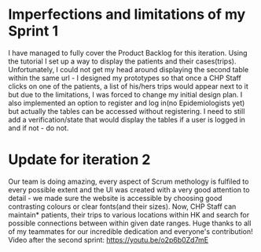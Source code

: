 # Imperfections and limitations of my Sprint 1

I have managed to fully cover the Product Backlog for this iteration. Using the tutorial I set up a way to display the patients and their cases(trips). Unfortunately, I could not get my head around displaying the second table within the same url - I designed my prototypes so that once a CHP Staff clicks on one of the patients, a list of his/hers trips would appear next to it but due to the limitations, I was forced to change my initial design plan. I also implemented an option to register and log in(no Epidemiologists yet) but actually the tables can be accessed without registering. I need to still add a verification/state that would display the tables if a user is logged in and if not - do not.

# Update for iteration 2

Our team is doing amazing, every aspect of Scrum methology is fulfiled to every possible extent and the UI was created with a very good attention to detail - we made sure the website is accessible by choosing good contrasting colours or clear fonts(and their sizes). Now, CHP Staff can maintain* patients, their trips to various locations within HK and search for possible connections between within given date ranges.
Huge thanks to all of my teammates for our incredible dedication and everyone's contribution!
Video after the second sprint: https://youtu.be/o2p6b0Zd7mE
